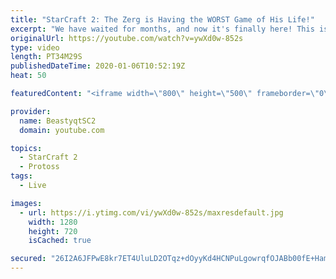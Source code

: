 ```yaml
---
title: "StarCraft 2: The Zerg is Having the WORST Game of His Life!"
excerpt: "We have waited for months, and now it's finally here! This is the VOID RAYS to GRANDMASTER series! With the new balance changes to speedy Void Rays in the latest patch, we can now begin the series right! At this point in the series, we are introducing other units into the composition to make the games"
originalUrl: https://youtube.com/watch?v=ywXd0w-852s
type: video
length: PT34M29S
publishedDateTime: 2020-01-06T10:52:19Z
heat: 50

featuredContent: "<iframe width=\"800\" height=\"500\" frameborder=\"0\" src=\"https://www.youtube.com/embed/ywXd0w-852s\" allow=\"accelerometer; autoplay; encrypted-media; gyroscope; picture-in-picture\" allowfullscreen></iframe>"

provider:
  name: BeastyqtSC2
  domain: youtube.com

topics:
  - StarCraft 2
  - Protoss
tags:
  - Live

images:
  - url: https://i.ytimg.com/vi/ywXd0w-852s/maxresdefault.jpg
    width: 1280
    height: 720
    isCached: true

secured: "26I2A6JFPwE8kr7ET4UluLD2OTqz+dOyyKd4HCNPuLgowrqfOJABb00fE+HamfKwvUzru7TxhzYTYcDdpYZm7PVf6MZiKmPE6b84nRYOGLWfr+DNwyP1Fv4qaf8W6UlxbsoOgxnFe4eQNa6zNV1ai+Qj6xM5jQKqeVSV6czlQaBMPxB/mJYQPE/WEsi3cKDjhSzt2/NpUfL2h619wyBX11bTGhDAT4KoFy/4GmluuGhrX2rodm9b/WbPpztS5HB0VDP286/tOS1rfg/Sd7dOa4CwuRpfoScQLVbAPNWvlQ+R1OVuYQL7x13CnwZTH3EbQXM6QK/RXHny4KoEVOGq+LMTiisoU9sPkJ7kz1ttwgdpRTnB937EkvmuMSSyLsCWcwIjLsK8djcGITQ8wbxdOPgWWMuN7k96oPLjX8pVvP8=;+L5FnRKUG3dxw+vSo2lS2Q=="
---
```


